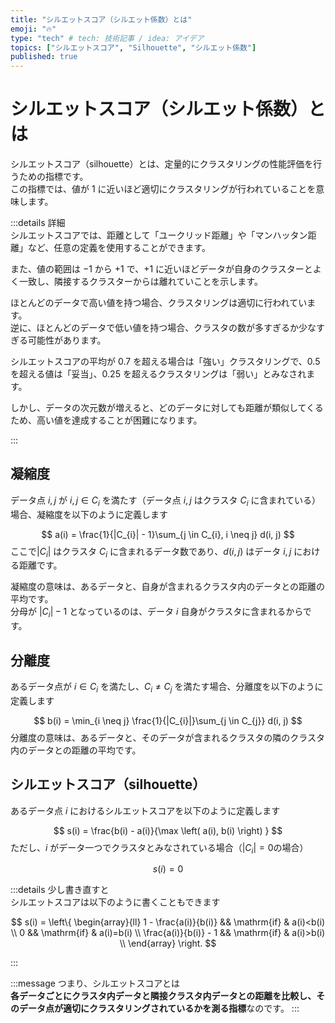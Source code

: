 ```yaml
---
title: "シルエットスコア（シルエット係数）とは"
emoji: "🔥"
type: "tech" # tech: 技術記事 / idea: アイデア
topics: ["シルエットスコア", "Silhouette", "シルエット係数"]
published: true
---
```

# シルエットスコア（シルエット係数）とは
シルエットスコア（silhouette）とは、定量的にクラスタリングの性能評価を行うための指標です。  
この指標では、値が $1$ に近いほど適切にクラスタリングが行われていることを意味します。

:::details 詳細  
シルエットスコアでは、距離として「ユークリッド距離」や「マンハッタン距離」など、任意の定義を使用することができます。

また、値の範囲は $-1$ から $+1$ で、$+1$ に近いほどデータが自身のクラスターとよく一致し、隣接するクラスターからは離れていことを示します。

ほとんどのデータで高い値を持つ場合、クラスタリングは適切に行われています。  
逆に、ほとんどのデータで低い値を持つ場合、クラスタの数が多すぎるか少なすぎる可能性があります。  

シルエットスコアの平均が $0.7$ を超える場合は「強い」クラスタリングで、$0.5$ を超える値は「妥当」、$0.25$ を超えるクラスタリングは「弱い」とみなされます。

しかし、データの次元数が増えると、どのデータに対しても距離が類似してくるため、高い値を達成することが困難になります。

:::

## 凝縮度  
データ点 $i, j$ が $i, j \in C_{i}$ を満たす（データ点 $i, j$ はクラスタ $C_{i}$ に含まれている）場合、凝縮度を以下のように定義します

$$
a(i) = \frac{1}{|C_{i}| - 1}\sum_{j \in C_{i}, i \neq j} d(i, j)
$$
ここで$|C_{i}|$ はクラスタ $C_{i}$ に含まれるデータ数であり、$d(i, j)$ はデータ $i, j$ における距離です。  

凝縮度の意味は、あるデータと、自身が含まれるクラスタ内のデータとの距離の平均です。  
分母が $|C_{i}| - 1$ となっているのは、データ $i$ 自身がクラスタに含まれるからです。

## 分離度
あるデータ点が $i \in C_{i}$ を満たし、$C_{i} \neq C_{j}$ を満たす場合、分離度を以下のように定義します

$$
b(i) = \min_{i \neq j} \frac{1}{|C_{i}|}\sum_{j \in C_{j}} d(i, j)
$$
分離度の意味は、あるデータと、そのデータが含まれるクラスタの隣のクラスタ内のデータとの距離の平均です。

## シルエットスコア（silhouette）
あるデータ点 $i$ におけるシルエットスコアを以下のように定義します

$$
s(i) = \frac{b(i) - a(i)}{\max \left( a(i), b(i) \right) }
$$
ただし、$i$ がデータ一つでクラスタとみなされている場合（$|C_{i}| = 0$の場合）

$$
s(i) = 0
$$

:::details 少し書き直すと  
シルエットスコアは以下のように書くこともできます

$$
s(i) = \left\{
\begin{array}{ll}
1 - \frac{a(i)}{b(i)} && \mathrm{if} & a(i)<b(i) \\
0 && \mathrm{if} & a(i)=b(i) \\
\frac{a(i)}{b(i)} - 1 && \mathrm{if} & a(i)>b(i) \\
\end{array}
\right.
$$ 

:::

:::message
つまり、シルエットスコアとは  
**各データごとにクラスタ内データと隣接クラスタ内データとの距離を比較し、そのデータ点が適切にクラスタリングされているかを測る指標**なのです。
:::